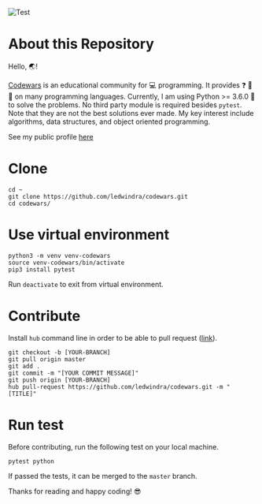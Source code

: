 ![Test](https://github.com/ledwindra/codewars/workflows/Test/badge.svg)

# About this Repository

Hello, :earth_asia:!

[Codewars](https://www.codewars.com/) is an educational community for :computer: programming. It provides :question: :pencil: :dart: on many programming languages. Currently, I am using Python >= 3.6.0 :snake: to solve the problems. No third party module is required besides `pytest`. Note that they are not the best solutions ever made. My key interest include algorithms, data structures, and object oriented programming.

See my public profile [here](https://www.codewars.com/users/lukmanedwindra)

# Clone

```
cd ~
git clone https://github.com/ledwindra/codewars.git
cd codewars/
```

# Use virtual environment

```
python3 -m venv venv-codewars
source venv-codewars/bin/activate
pip3 install pytest
```

Run `deactivate` to exit from virtual environment.

# Contribute

Install `hub` command line in order to be able to pull request ([link](https://github.com/github/hub)).

```
git checkout -b [YOUR-BRANCH]
git pull origin master
git add .
git commit -m "[YOUR COMMIT MESSAGE]"
git push origin [YOUR-BRANCH]
hub pull-request https://github.com/ledwindra/codewars.git -m "[TITLE]"
```

# Run test

Before contributing, run the following test on your local machine.

```
pytest python
```

If passed the tests, it can be merged to the `master` branch.

Thanks for reading and happy coding! :sunglasses:
